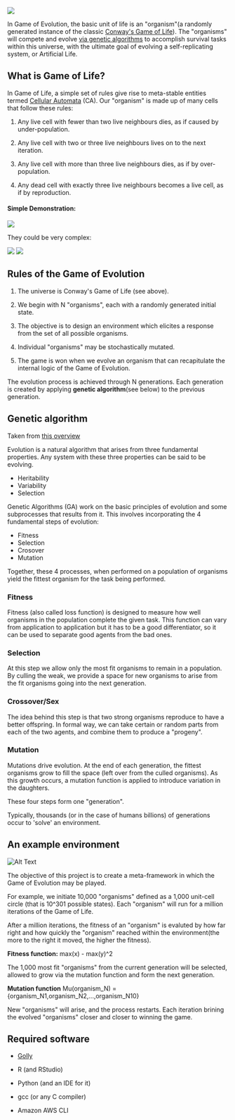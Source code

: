 ![](https://github.com/fransilvion/REvolution/blob/master/img/logo.gif)

In Game of Evolution, the basic unit of life is an "organism"(a randomly generated instance of the classic [Conway's Game of Life](https://en.wikipedia.org/wiki/Game_of_Life)). The "organisms" will compete and evolve [via genetic algorithms](https://www.youtube.com/watch?v=qv6UVOQ0F44) to accomplish survival tasks within this universe, with the ultimate  goal of evolving a self-replicating system, or Artificial Life.

## What is Game of Life?
In Game of Life, a simple set of rules give rise to meta-stable entities termed [Cellular Automata](https://en.wikipedia.org/wiki/Cellular_automaton) (CA). Our "organism" is made up of many cells that follow these rules: 

1. Any live cell with fewer than two live neighbours dies, as if caused by under-population.

2. Any live cell with two or three live neighbours lives on to the next iteration.

3. Any live cell with more than three live neighbours dies, as if by over-population.

4. Any dead cell with exactly three live neighbours becomes a live cell, as if by reproduction.

#### Simple Demonstration: 
![](https://github.com/fransilvion/REvolution/blob/master/img/simple.gif)
   
   They could be very complex: 
   
![](https://github.com/fransilvion/REvolution/blob/master/img/pattern_complex.gif)
![](https://github.com/fransilvion/REvolution/blob/master/img/complex.gif)
   
## Rules of the Game of Evolution

1. The universe is Conway's Game of Life (see above).

2. We begin with N "organisms", each with a randomly generated initial state. 

3. The objective is to design an environment which elicites a response from the set of all possible organisms.

4. Individual "organisms" may be stochastically mutated.

5. The game is won when we evolve an organism that can recapitulate the internal logic of the Game of Evolution.

The evolution process is achieved through N generations. Each generation is created by applying __genetic algorithm__(see below) to the previous generation.   

## Genetic algorithm

Taken from [this overview](https://medium.com/sigmoid/https-medium-com-rishabh-anand-on-the-origin-of-genetic-algorithms-fc927d2e11e0)

Evolution is a natural algorithm that arises from three fundamental properties. Any system with these three properties can be said to be evolving.

- Heritability
- Variability
- Selection

Genetic Algorithms (GA) work on the basic principles of evolution and some subprocesses that results from it. This involves incorporating the 4 fundamental steps of evolution:

- Fitness
- Selection
- Crosover
- Mutation

Together, these 4 processes, when performed on a population of organisms yield the fittest organism for the task being performed.

### Fitness

Fitness (also called loss function) is designed to measure how well organisms in the population complete the given task. This function can vary from application to application but it has to be a good differentiator, so it can be used to separate good agents from the bad ones.

### Selection

At this step we allow only the most fit organisms to remain in a population. By culling the weak, we provide a space for new organisms to arise from the fit organisms going into the next generation.

### Crossover/Sex

The idea behind this step is that two strong organisms reproduce to have a better offspring. In formal way, we can take certain or random parts from each of the two agents, and combine them to produce a "progeny". 

### Mutation

Mutations drive evolution. At the end of each generation, the fittest organisms grow to fill the space (left over from the culled organisms). As this growth occurs, a mutation function is applied to introduce variation in the daughters. 

These four steps form one "generation".

Typically, thousands (or in the case of humans billions) of generations occur to 'solve' an environment.

## An example environment

![Alt Text](https://i.imgur.com/qVyIWmK.gif)

The objective of this project is to create a meta-framework in which the Game of Evolution may be played.

For example, we initiate 10,000 "organisms" defined as a 1,000 unit-cell circle (that is 10^301 possible states). Each "organism" will run for a million iterations of the Game of Life.

After a million iterations, the fitness of an "organism" is evaluted by how far right and how quickly the "organism" reached within the environment(the more to the right it moved, the higher the fitness).

**Fitness function:** max(x) - max(y)^2

The 1,000 most fit "organisms" from the current generation will be selected, allowed to grow via the mutation function and form the next generation.

**Mutation function** Mu(organism_N) = {organism_N1,organism_N2,...,organism_N10}

New "organisms" will arise, and the process restarts. Each iteration brining the evolved "organisms" closer and closer to winning the game.

## Required software 

* [Golly](http://golly.sourceforge.net/)

* R (and RStudio)

* Python (and an IDE for it)

* gcc (or any C compiler)

* Amazon AWS CLI



